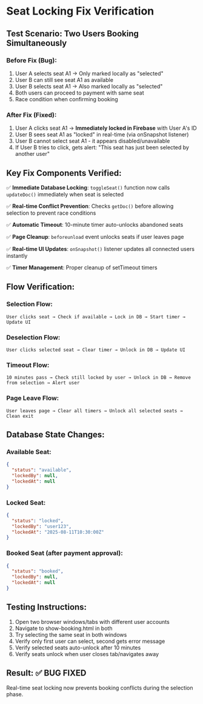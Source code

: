 # Seat Locking Fix Verification

## Test Scenario: Two Users Booking Simultaneously

### Before Fix (Bug):
1. User A selects seat A1 → Only marked locally as "selected" 
2. User B can still see seat A1 as available
3. User B selects seat A1 → Also marked locally as "selected"
4. Both users can proceed to payment with same seat
5. Race condition when confirming booking

### After Fix (Fixed):
1. User A clicks seat A1 → **Immediately locked in Firebase** with User A's ID
2. User B sees seat A1 as "locked" in real-time (via onSnapshot listener)
3. User B cannot select seat A1 - it appears disabled/unavailable
4. If User B tries to click, gets alert: "This seat has just been selected by another user"

## Key Fix Components Verified:

✅ **Immediate Database Locking**: `toggleSeat()` function now calls `updateDoc()` immediately when seat is selected

✅ **Real-time Conflict Prevention**: Checks `getDoc()` before allowing selection to prevent race conditions

✅ **Automatic Timeout**: 10-minute timer auto-unlocks abandoned seats

✅ **Page Cleanup**: `beforeunload` event unlocks seats if user leaves page

✅ **Real-time UI Updates**: `onSnapshot()` listener updates all connected users instantly

✅ **Timer Management**: Proper cleanup of setTimeout timers

## Flow Verification:

### Selection Flow:
```
User clicks seat → Check if available → Lock in DB → Start timer → Update UI
```

### Deselection Flow:
```
User clicks selected seat → Clear timer → Unlock in DB → Update UI
```

### Timeout Flow:
```
10 minutes pass → Check still locked by user → Unlock in DB → Remove from selection → Alert user
```

### Page Leave Flow:
```
User leaves page → Clear all timers → Unlock all selected seats → Clean exit
```

## Database State Changes:

### Available Seat:
```json
{
  "status": "available",
  "lockedBy": null,
  "lockedAt": null
}
```

### Locked Seat:
```json
{
  "status": "locked", 
  "lockedBy": "user123",
  "lockedAt": "2025-08-11T10:30:00Z"
}
```

### Booked Seat (after payment approval):
```json
{
  "status": "booked",
  "lockedBy": null,
  "lockedAt": null
}
```

## Testing Instructions:

1. Open two browser windows/tabs with different user accounts
2. Navigate to show-booking.html in both
3. Try selecting the same seat in both windows
4. Verify only first user can select, second gets error message
5. Verify selected seats auto-unlock after 10 minutes
6. Verify seats unlock when user closes tab/navigates away

## Result: ✅ BUG FIXED
Real-time seat locking now prevents booking conflicts during the selection phase.
